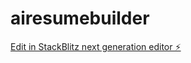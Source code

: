 # airesumebuilder

[Edit in StackBlitz next generation editor ⚡️](https://stackblitz.com/~/github.com/vctorr1/airesumebuilder)